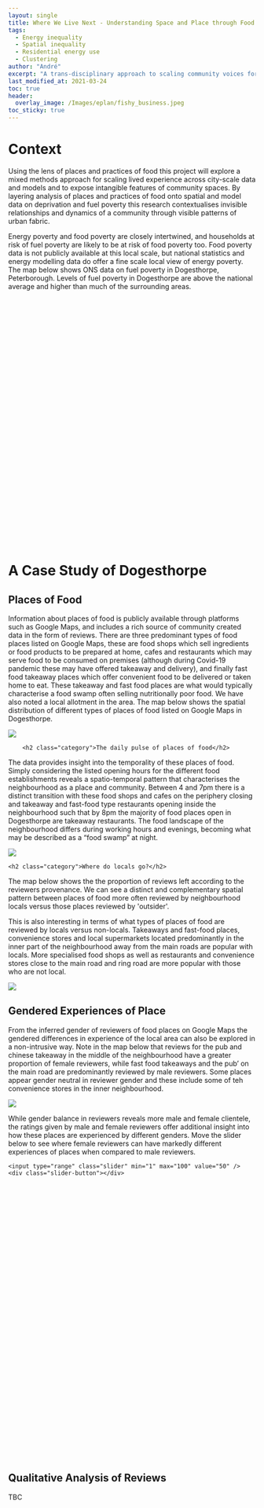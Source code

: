 ```yaml
---
layout: single
title: Where We Live Next - Understanding Space and Place through Food
tags:
  - Energy inequality
  - Spatial inequality
  - Residential energy use
  - Clustering
author: "André"
excerpt: "A trans-disciplinary approach to scaling community voices for place-sensitive policy-making through places and practices of food"
last_modified_at: 2021-03-24
toc: true
header:
  overlay_image: /Images/eplan/fishy_business.jpeg
toc_sticky: true
---
```



<html>
<head>
<!-- Load d3.js -->

<link rel="stylesheet" href="https://unpkg.com/leaflet@0.7.7/dist/leaflet.css" />
<script src="https://unpkg.com/leaflet@0.7.7/dist/leaflet.js"></script>
<script src="https://code.jquery.com/jquery-3.6.0.min.js"></script>
<!--script src="https://raw.githubusercontent.com/EECi/home/c75f83f4fa4b9951d1712ca5c000d2ee972a9de2/data/geodata.js" ></script>-->

<style>
  .info {
    padding: 6px 8px;
    font: 14px/16px Arial, Helvetica, sans-serif;
    background: white;
    background: rgba(255,255,255,0.8);
    box-shadow: 0 0 15px rgba(0,0,0,0.2);
    border-radius: 5px;
}
.info h4 {
    margin: 0 0 5px;
    color: #777;
}
.legend {
    line-height: 18px;
    color: #555;
}
.legend i {
    width: 18px;
    height: 18px;
    float: left;
    margin-right: 8px;
    opacity: 0.7;
}
</style>	
	
<style>
div.container2 {
    width: 800px;
    height: 600px;
    position: relative;
}

div.slimage {
    height: 100%;
    background-repeat: no-repeat;
    background-position: top left;
    background-size: cover;
    position: absolute;
    top: 0px;
    left: 0px;
}

div.before {
    width: 50%;
    background-image: url("https://raw.githubusercontent.com/EECi/home/a2b94e63230fcd8bc3ec9d4d8a3d047a88b32418/Images/eplan/Doge_GenF_Web.png");
    z-index: 2;
}

div.after {
    width: 100%;
    background-image: url("https://raw.githubusercontent.com/EECi/home/cf2c17a05296a305ab41068b3dbbfdcfa761a010/Images/eplan/Doge_GenM_Web.png");
    z-index: 1;
}

input.slider {
    width: 100%;
    height: 100%;
    outline: none;
    background-color: transparent;
    position: absolute;
    margin: 0px;
    z-index: 3;
    cursor: pointer;
    appearance: none;
    -moz-appearance: none;
    -webkit-appearance: none;
    transition: 0.25s all ease-in-out;
    -moz-transition: 0.25s all ease-in-out;
    -webkit-transition: 0.25s all ease-in-out;
    z-index: 4;
}

input.slider::-moz-range-thumb {
    width: 6px;
    height: 610px;
    background-color: #ed207b;
    cursor: pointer;
}

input.slider::-webkit-slider-thumb {
    width: 6px;
    height: 600px;
    background-color: #ed207b;
    cursor: pointer;
    appearance: none;
    -moz-appearance: none;
    -webkit-appearance: none;
}

div.slider-button {
    width: 30px;
    height: 30px;
    border-radius: 50%;
    -moz-broder-radius: 50%;
    -webkit-border-radius: 50%;
    background-color: white;
    position: absolute;
    top: calc(50% - 18px);
    left: calc(50% - 18px);
    cursor: pointer;
    z-index: 3;
}

div.slider-button:before {
    color: #ed207b;
    position: absolute;
    top: 3px;
    left: 0px;
    content: "\2B9C";
}

div.slider-button:after {
    color: #ed207b;
    position: absolute;
    top: 3px;
    right: 0px;
    content: "\2B9E";
}

@media (max-width: 767px) {
    div.container2 {
        width: 100%;
        height: 250px;
    }
</style>  
  
<script>
$(document).ready(function() {

    $("input.slider").on("input change", function(event) {
        var pos = event.target.value;

        $("div.before").css({width: pos + "%"});
        $("div.slider-button").css({left: "calc(" + pos + "% - 18px)"});
    });

});
</script>
</head>
<body>

<h1 class="category">Context</h1>

Using the lens of places and practices of food this project will explore a mixed methods approach for scaling lived experience across city-scale data and models and to expose intangible features of community spaces. By layering analysis of places and practices of food onto spatial and model data on deprivation and fuel poverty this research contextualises invisible relationships and dynamics of a community through visible patterns of urban fabric. 
<p>
Energy poverty and food poverty are closely intertwined, and households at risk of fuel poverty are likely to be at risk of food poverty too. Food poverty data is not publicly available at this local scale, but national statistics and energy modelling data do offer a fine scale local view of energy poverty. The map below shows ONS data on fuel poverty in Dogesthorpe, Peterborough. Levels of fuel poverty in Dogesthorpe are above the national average and higher than much of the surrounding areas. 
	
<div id="map" style="width: 720px; height: 500px"></div>
<script type="text/javascript">
  
        var map = L.map('map').setView([52.59,-0.22614], 13);
        mapLink = 
            '<a href="http://openstreetmap.org">OpenStreetMap</a>';

        var Stamen_Toner = L.tileLayer('http://stamen-tiles-{s}.a.ssl.fastly.net/toner/{z}/{x}/{y}.{ext}', {
          attribution: 'Map tiles by <a href="http://stamen.com">Stamen Design</a>, <a href="http://creativecommons.org/licenses/by/3.0">CC BY 3.0</a> &mdash; Map data &copy; <a href="http://www.openstreetmap.org/copyright">OpenStreetMap</a>',
          subdomains: 'abcd',
          minZoom: 0,
          maxZoom: 20,
          ext: 'png'
        });
        
        Stamen_Toner.addTo(map);
        
	$.getJSON("https://raw.githubusercontent.com/EECi/home/88db23bd9e3c6698096683a3210de61edce34791/data/geodata_json.geojson" ,function(geodata){
        L.geoJson(geodata).addTo(map);
	
	function getColor(d) {
          return d > 35 ? "#4e3910"  :
          d > 30  ? "#845d29" :
          d > 25  ? "#d8c29d" :
          d > 20  ? "#4fb6ca" :
          d > 15   ? "#178f92" :
          d > 10   ? "#175f5d" :
          d > 5   ? "#1d1f54" :
                    "#1d1f54";
                    }

        function style(feature) {
          return {
            fillColor: getColor(feature.properties.fuelpovprop),
            weight: 2,
            opacity: 1,
            color: 'white',
            dashArray: '3',
            fillOpacity: 0.4
          };
        }
        
        L.geoJson(geodata, {style: style}).addTo(map);

        
        // control that shows state info on hover
        var info = L.control();
        
        info.onAdd = function (map) {
          this._div = L.DomUtil.create('div', 'info');
          this.update();
          return this._div;
        };

        info.update = function (props) {
          this._div.innerHTML = '<h4>Fuel Poverty</h4>' +  (props ?
            '<b>' + props.lsoa01nm + '</b><br />' + props.fuelpovprop + ' % ' : 'Hover over an area');
        };

        info.addTo(map);


        function highlightFeature(e) {
          var layer = e.target;

          layer.setStyle({
            weight: 5,
            color: '#666',
            dashArray: '',
            fillOpacity: 0.5
          });

          if (!L.Browser.ie && !L.Browser.opera && !L.Browser.edge) {
            layer.bringToFront();
          }

          info.update(layer.feature.properties);
        }

        var geojson;

        function resetHighlight(e) {
          geojson.resetStyle(e.target);
          info.update();
        }

        function zoomToFeature(e) {
          map.fitBounds(e.target.getBounds());
        }

        function onEachFeature(feature, layer) {
          layer.on({
            mouseover: highlightFeature,
            mouseout: resetHighlight,
            click: zoomToFeature
          });
        }

        /* global statesData */
        geojson = L.geoJson(geodata, {
          style: style,
          onEachFeature: onEachFeature
        }).addTo(map);

        map.attributionControl.addAttribution('Fuel Poverty Data &copy; ONS');



        var legend = L.control({position: 'bottomright'});
        
        legend.onAdd = function (map) {
          var div = L.DomUtil.create('div', 'info legend'),
          grades = [0, 5, 10, 15, 20, 25, 30, 35],
          labels = [];
          // loop through our density intervals and generate a label with a colored square for each interval
          for (var i = 0; i < grades.length; i++) {
            div.innerHTML +=
            '<i style="background:' + getColor(grades[i] + 1) + '"></i> ' +
            grades[i] + (grades[i + 1] ? '&ndash;' + grades[i + 1] + '<br>' : '+');
          }
          return div;
        };
        
        legend.addTo(map);
	});

        

        var svg = d3.select(map.getPanes().overlayPane).append("svg")
        var g = svg.append("g").attr("class", "leaflet-zoom-hide");
  
</script>

<h1 class="category"> A Case Study of Dogesthorpe </h1>
<div id="stickyarticle">
<h2 class="category">Places of Food</h2>
Information about places of food is publicly available through platforms such as Google Maps, and includes a rich source of community created data in the form of reviews. There are three predominant types of food places listed on Google Maps, these are food shops which sell ingredients or food products to be prepared at home, cafes and restaurants which may serve food to be consumed on premises (although during Covid-19 pandemic these may have offered takeaway and delivery), and finally fast food takeaway places which offer convenient food to be delivered or taken home to eat. These takeaway and fast food places are what would typically characterise a food swamp often selling nutritionally poor food. We have also noted a local allotment in the area. The map below shows the spatial distribution of different types of places of food listed on Google Maps in Dogesthorpe. <p>
<img src="https://raw.githubusercontent.com/EECi/home/3240ec68c8f5db92068a7f68705446119310b89a/Images/eplan/Dogesthorpe_Overview.png">

		<h2 class="category">The daily pulse of places of food</h2>	
The data provides insight into the temporality of these places of food. Simply considering the listed opening hours for the different food establishments reveals a spatio-temporal pattern that characterises the neighbourhood as a place and community. Between 4 and 7pm there is a distinct transition with these food shops and cafes on the periphery closing and takeaway and fast-food type restaurants opening inside the neighbourhood such that by 8pm the majority of food places open in Dogesthorpe are takeaway restaurants. The food landscape of the neighbourhood differs during working hours and evenings, becoming what may be described as a “food swamp” at night.
<p>
<img src="https://raw.githubusercontent.com/EECi/home/b3c66f0759b50a847fce76472b92c684051e6043/Images/eplan/Dogesthorpe_Time.png">
	
	
	<h2 class="category">Where do locals go?</h2>	
The map below shows the the proportion of reviews left according to the reviewers provenance. We can see a distinct and complementary spatial pattern between places of food more often reviewed by neighbourhood locals versus those places reviewed by 'outsider'. <p>
	This is also interesting in terms of what types of places of food are reviewed by locals versus non-locals. Takeaways and fast-food places, convenience stores and local supermarkets located predominantly in the inner part of the neighbourhood away from the main roads are popular with locals. More specialised food shops as well as restaurants and convenience stores close to the main road and ring road are more popular with those who are not local.
<p>
<img src="https://raw.githubusercontent.com/EECi/home/b3c66f0759b50a847fce76472b92c684051e6043/Images/eplan/Dogesthorpe_Reviewer_Provenance.png">
	
	
<h2 class="category">Gendered Experiences of Place</h2>	
	From the inferred gender of reviewers of food places on Google Maps the gendered differences in experience of the local area can also be explored in a non-intrusive way. Note in the map below that reviews for the pub and chinese takeaway in the middle of the neighbourhood have a greater proportion of female reviewers, while fast food takeaways and the pub’ on the main road are predominantly reviewed by male reviewers. Some places appear gender neutral in reviewer gender and these include some of teh convenience stores in the inner neighbourhood.
<p>
<img src="https://raw.githubusercontent.com/EECi/home/b3c66f0759b50a847fce76472b92c684051e6043/Images/eplan/Dogesthorpe_Reviewer_Gender.png">
	
While gender balance in reviewers reveals more male and female clientele, the ratings given by male and female reviewers offer additional insight into how these places are experienced by different genders. Move the slider below to see where female reviewers can have markedly different experiences of places when compared to male reviewers. <p>
<div class="container2">
	<div class="slimage before"></div>
	<div class="slimage after"></div>

	<input type="range" class="slider" min="1" max="100" value="50" />
	<div class="slider-button"></div>
</div>
  <h2 class="title">Qualitative Analysis of Reviews</h2>
	<body>TBC</body>
</div>


</body>
</html>
